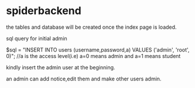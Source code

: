 # spiderbackend
the tables and database will be created once the index page is loaded.


sql query for initial admin

$sql = "INSERT INTO users (username,password,a) VALUES ('admin', 'root', 0)";  //a is the access level(i.e) a=0 means admin and a=1 means student


kindly insert the admin user at the beginning.

an admin can add notice,edit them and make other users admin.


